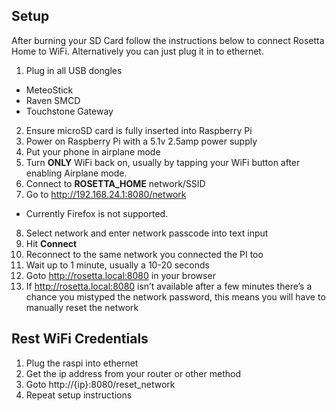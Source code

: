 ## Setup

After burning your SD Card follow the instructions below to connect Rosetta Home to WiFi. Alternatively you can just plug it in to ethernet.


1. Plug in all USB dongles
  * MeteoStick
  * Raven SMCD
  * Touchstone Gateway
2. Ensure microSD card is fully inserted into Raspberry Pi
3. Power on Raspberry Pi with a 5.1v 2.5amp power supply
4. Put your phone in airplane mode
5. Turn **ONLY** WiFi back on, usually by tapping your WiFi button after enabling Airplane mode.
6. Connect to **ROSETTA_HOME** network/SSID
7. Go to http://192.168.24.1:8080/network
  * Currently Firefox is not supported.
8. Select network and enter network passcode into text input
9. Hit **Connect**
10. Reconnect to the same network you connected the PI too
11. Wait up to 1 minute, usually a 10-20 seconds
12. Goto http://rosetta.local:8080 in your browser
13. If http://rosetta.local:8080 isn’t available after a few minutes there’s a chance you mistyped the network password, this means you will have to manually reset the network

## Rest WiFi Credentials

1. Plug the raspi into ethernet
2. Get the ip address from your router or other method
3. Goto http://{ip}:8080/reset_network
4. Repeat setup instructions
